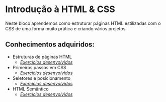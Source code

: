 # Introdução à HTML & CSS

Neste bloco aprendemos como estruturar páginas HTML estilizadas com o CSS de uma forma muito prática e criando vários projetos.

## Conhecimentos adquiridos:

* Estruturas de páginas HTML
  * _[Exercícios desenvolvidos](https://github.com/giuseppeusn/trybe_exercicios/tree/main/fundamentos/introducao-a-html-e-css/bloco-3-introducao-a-html-e-css/dia-1-html-css-estruturas-de-paginas)_
* Primeiros passos em CSS
  * _[Exercícios desenvolvidos](https://github.com/giuseppeusn/trybe_exercicios/tree/main/fundamentos/introducao-a-html-e-css/bloco-3-introducao-a-html-e-css/dia-2-html-css-primeiros-passos-em-css)_
* Seletores e posicionamento
  * _[Exercícios desenvolvidos](https://github.com/giuseppeusn/trybe_exercicios/tree/main/fundamentos/introducao-a-html-e-css/bloco-3-introducao-a-html-e-css/dia-3-html-css-seletores-e-posicionamento)_
* HTML Semântico
  * _[Exercícios desenvolvidos](https://github.com/giuseppeusn/trybe_exercicios/tree/main/fundamentos/introducao-a-html-e-css/bloco-3-introducao-a-html-e-css/dia-4-html-css-semantico)_
